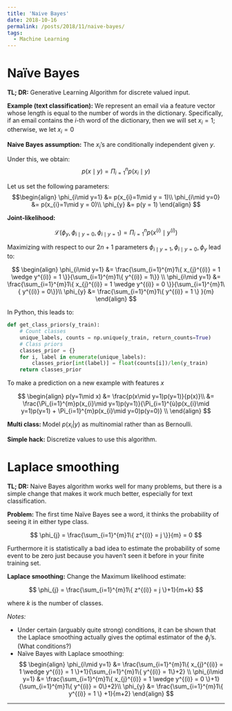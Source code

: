 ```yaml
---
title: 'Naive Bayes'
date: 2018-10-16
permalink: /posts/2018/11/naive-bayes/
tags:
  - Machine Learning
---
```

# Naïve Bayes

<b>TL; DR:</b> Generative Learning Algorithm for discrete valued input.

<b>Example (text classification):</b> We represent an email via a feature vector whose length is equal to the number of words in the dictionary. Specifically, if an email contains the $i$-th word of the dictionary, then we will set $x_{i} = 1$; otherwise, we let $x_{i} = 0$

<b>Naive Bayes assumption:</b> The $x_{i}$’s are conditionally independent given $y$.

Under this, we obtain:
$$ p(x\mid y) = \Pi_{i=1}^{n}p(x_{i}\mid y)
$$

Let us set the following parameters:
$$\begin{align}
\phi_{i\mid y=1} &= p(x_{i}=1\mid y = 1)\\
\phi_{i\mid y=0} &= p(x_{i}=1\mid y = 0)\\
\phi_{y} &= p(y = 1)
\end{align}
$$

<b>Joint-likelihood:</b>

$$
\mathcal{L}(\phi_{y}, \phi_{i\mid y=0}, \phi_{i\mid y=1}) = \Pi_{i=1}^{n}p(x^{(i)}\mid y^{(i)})
$$

Maximizing with respect to our $2n+1$ parameters $\phi_{i\mid y=1}, \phi_{i\mid y=0}, \phi_{y}$ lead to:

$$
\begin{align}
\phi_{i\mid y=1} &= \frac{\sum_{i=1}^{m}1\{  x_{j}^{(i)} = 1 \wedge y^{(i)} = 1 \}}{\sum_{i=1}^{m}1\{ y^{(i)} = 1\}} \\
\phi_{i\mid y=1} &= \frac{\sum_{i=1}^{m}1\{  x_{j}^{(i)} = 1 \wedge y^{(i)} = 0 \}}{\sum_{i=1}^{m}1\{ y^{(i)} = 0\}}\\
\phi_{y} &= \frac{\sum_{i=1}^{m}1\{ y^{(i)} = 1 \} }{m}
\end{align}
$$

In Python, this leads to:
```python
def get_class_priors(y_train):
    # Count classes
    unique_labels, counts = np.unique(y_train, return_counts=True)
    # Class priors
    classes_prior = {}
    for i, label in enumerate(unique_labels):
        classes_prior[int(label)] = float(counts[i])/len(y_train)
    return classes_prior
```

To make a prediction on a new example with features $x$

$$
\begin{align}
p(y=1\mid x) &= \frac{p(x\mid y=1)p(y=1)}{p(x)}\\
&= \frac{\Pi_{i=1}^{m}p(x_{i}\mid y=1)p(y=1)}{\Pi_{i=1}^{ù}p(x_{i}\mid y=1)p(y=1) + \Pi_{i=1}^{m}p(x_{i}\mid y=0)p(y=0)} \\
\end{align}
$$

<b>Multi class: </b>Model $p(x_{i}|y)$ as multinomial rather than as Bernoulli.

<b>Simple hack:</b> Discretize values to use this algorithm.

# Laplace smoothing

<b>TL; DR:</b> Naive Bayes algorithm works well for many problems, but there is a simple change that makes it work much better, especially for text classification.

<b>Problem: </b>The first time Naïve Bayes see a word, it thinks the probability of seeing it in either type class.

$$
\phi_{j} = \frac{\sum_{i=1}^{m}1\{ z^{(i)} = j \}}{m} = 0
$$

Furthermore it is statistically a bad idea to estimate the probability of some event to be zero just because you haven’t seen it before in your finite training set.

<b>Laplace smoothing:</b> Change the Maximum likelihood estimate:

$$
\phi_{j} = \frac{\sum_{i=1}^{m}1\{ z^{(i)} = j \}+1}{m+k}
$$

where $k$ is the number of classes.

<i>Notes:</i>
- Under certain (arguably quite strong) conditions, it can be shown that the Laplace smoothing actually gives the optimal estimator of the $\phi_{j}$’s. (What conditions?)
- Naïve Bayes with Laplace smoothing:
$$
\begin{align}
\phi_{i\mid y=1} &= \frac{\sum_{i=1}^{m}1\{  x_{j}^{(i)} = 1 \wedge y^{(i)} = 1 \}+1}{\sum_{i=1}^{m}1\{ y^{(i)} = 1\}+2} \\
\phi_{i\mid y=1} &= \frac{\sum_{i=1}^{m}1\{  x_{j}^{(i)} = 1 \wedge y^{(i)} = 0 \}+1}{\sum_{i=1}^{m}1\{ y^{(i)} = 0\}+2}\\
\phi_{y} &= \frac{\sum_{i=1}^{m}1\{ y^{(i)} = 1 \} +1}{m+2}
\end{align}
$$

------
